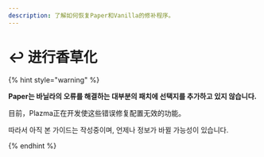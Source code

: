```yaml
---
description: 了解如何恢复Paper和Vanilla的修补程序。
---
```


# ↩️ 进行香草化

{% hint style="warning" %}

**Paper는 바닐라의 오류를 해결하는 대부분의 패치에 선택지를 추가하고 있지 않습니다.**

目前，Plazma正在开发使这些错误修复配置无效的功能。

따라서 아직 본 가이드는 작성중이며, 언제나 정보가 바뀔 가능성이 있습니다.

{% endhint %}
